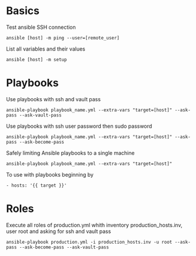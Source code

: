 # Basics
Test ansible SSH connection
```
ansible [host] -m ping --user=[remote_user]
```
List all variables and their values
```
ansible [host] -m setup
```
# Playbooks
Use playbooks with ssh and vault pass
```
ansible-playbook playbook_name.yml --extra-vars "target=[host]" --ask-pass --ask-vault-pass
```
Use playbooks with ssh user password then sudo password
```
ansible-playbook playbook_name.yml --extra-vars "target=[host]" --ask-pass --ask-become-pass
```
Safely limiting Ansible playbooks to a single machine
```
ansible-playbook playbook_name.yml --extra-vars "target=[host]"
```
To use with playbooks beginning by
```
- hosts: '{{ target }}'
```
# Roles
Execute all roles of production.yml whith inventory production_hosts.inv, user root and asking for ssh and vault pass
```
ansible-playbook production.yml -i production_hosts.inv -u root --ask-pass --ask-become-pass --ask-vault-pass
```